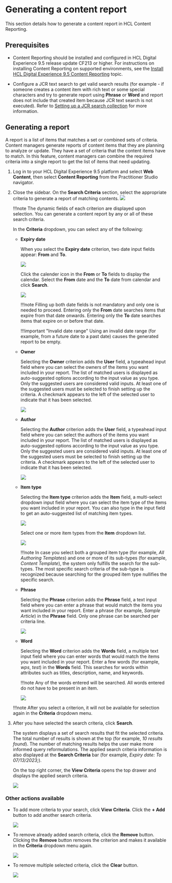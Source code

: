 # Generating a content report

This section details how to generate a content report in HCL Content Reporting.

## Prerequisites

- Content Reporting should be installed and configured in HCL Digital Experience 9.5 release update CF213 or higher. For instructions on installing Content Reporting on supported environments, see the [Install HCL Digital Experience 9.5 Content Reporting](../installation/index.md) topic.

- Configure a JCR text search to get valid search results (for example - if someone creates a content item with rich text or some special characters and try to generate report using **Phrase** or **Word** and report does not include that created item because JCR text search is not executed). Refer to [Setting up a JCR search collection](../../../../build_sites/search/portal_search/administer_portal_search/setup_search_collections/jcr_search_collections/index.md) for more information.

## Generating a report

A report is a list of items that matches a set or combined sets of criteria. Content managers generate reports of content items that they are planning to analyze or update. They have a set of criteria that the content items have to match. In this feature, content managers can combine the required criteria into a single report to get the list of items that need updating.

1.  Log in to your HCL Digital Experience 9.5 platform and select **Web Content**, then select **Content Reporting** from the Practitioner Studio navigator.

2.  Close the sidebar. On the **Search Criteria** section, select the appropriate criteria to generate a report of matching contents.
    ![](../../../../assets/HCL_Content_Reporting_Criteria_Dropdown.png)

    !!!note
        The dynamic fields of each criterion are displayed upon selection. You can generate a content report by any or all of these search criteria.

    In the **Criteria** dropdown, you can select any of the following:

    - **Expiry date**

        When you select the **Expiry date** criterion, two date input fields appear: **From** and **To**.

        ![](../../../../assets/HCL_Content_Reporting_Search_By_Expiry.png)

        Click the calender icon in the **From** or **To** fields to display the calendar. Select the **From** date and the **To** date from calendar and click **Search**.
        
        ![](../../../../assets/HCL_Content_Reporting_Select_Date.png)

        !!!note
            Filling up both date fields is not mandatory and only one is needed to proceed. Entering only the **From** date searches items that expire from that date onwards. Entering only the **To** date searches items that expire on or before that date.
            
        !!!important "Invalid date range"
            Using an invalid date range (for example, from a future date to a past date) causes the generated report to be empty.

    - **Owner**

        Selecting the **Owner** criterion adds the **User** field, a typeahead input field where you can select the owners of the items you want included in your report. The list of matched users is displayed as auto-suggested options according to the input value as you type. Only the suggested users are considered valid inputs. At least one of the suggested users must be selected to finish setting up the criteria. A checkmark appears to the left of the selected user to indicate that it has been selected. 
        
        ![](../../../../assets/HCL_Content_Reporting_Owner_Criteria.png)
    
    - **Author**

        Selecting the **Author** criterion adds the **User** field, a typeahead input field where you can select the authors of the items you want included in your report. The list of matched users is displayed as auto-suggested options according to the input value as you type. Only the suggested users are considered valid inputs. At least one of the suggested users must be selected to finish setting up the criteria. A checkmark appears to the left of the selected user to indicate that it has been selected. 
        
        ![](../../../../assets/HCL_Content_Reporting_Author_Criteria.png)

        

    - **Item type**

        Selecting the **Item type** criterion adds the **Item** field, a multi-select dropdown input field where you can select the item type of the items you want included in your report. You can also type in the input field to get an auto-suggested list of matching item types.
        
        ![](../../../../assets/HCL_Content_Reporting_Item_Type_Criteria.png)

        Select one or more item types from the **Item** dropdown list.

        ![](../../../../assets/HCL_Content_Reporting_Item_Type_Select.png)
        
        !!!note
            In case you select both a grouped item type (for example, *All Authoring Templates*) and one or more of its sub-types (for example, *Content Template*), the system only fulfills the search for the sub-types. The most specific search criteria of the sub-type is recognized because searching for the grouped item type nullifies the specific search.

    - **Phrase**

        Selecting the **Phrase** criterion adds the **Phrase** field, a text input field where you can enter a phrase that would match the items you want included in your report. Enter a phrase (for example, *Sample Article*) in the **Phrase** field. Only one phrase can be searched per criteria line. 
        
        ![](../../../../assets/HCL_Content_Reporting_Phrase_Select.png)

    - **Word**

        Selecting the **Word** criterion adds the **Words** field, a multiple text input field where you can enter words that would match the items you want included in your report. Enter a few words (for example, *wps*, *test*) in the **Words** field. This searches for words within attributes such as titles, description, name, and keywords.
        
        !!!note
            Any of the words entered will be searched. All words entered do not have to be present in an item.
        
        ![](../../../../assets/HCL_Content_Reporting_Words_Select.png)

    !!!note
        After you select a criterion, it will not be available for selection again in the **Criteria** dropdown menu. 

3. After you have selected the search criteria, click **Search**.

    The system displays a set of search results that fit the selected criteria. The total number of results is shown at the top (for example, *10 results found*). The number of matching results helps the user make more informed query reformulations. The applied search criteria information is also displayed at the **Search Criteria** bar (for example, *Expiry date: To 07/13/2023;*).

    On the top right corner, the **View Criteria** opens the top drawer and displays the applied search criteria.

    ![](../../../../assets/HCL_Content_Reporting_Search_Results.png)
    
### Other actions available

- To add more criteria to your search, click **View Criteria**. Click the **+ Add** button to add another search criteria.
    
    ![](../../../../assets/HCL_Content_Reporting_Add_Criteria_Button_Dropdown.png)

- To remove already added search criteria, click the **Remove** button. Clicking the **Remove** button removes the criterion and makes it available in the **Criteria** dropdown menu again.
    
    ![](../../../../assets/HCL_Content_Reporting_Remove_Criteria.png)

- To remove multiple selected criteria, click the **Clear** button.
    
    ![](../../../../assets/HCL_Content_Reporting_Clear_Criteria_Options.png)
